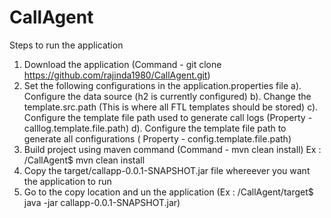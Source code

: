 # CallAgent

Steps to run the application

1. Download the application (Command - git clone https://github.com/rajinda1980/CallAgent.git)
2. Set the following configurations in the application.properties file
    a). Configure the data source (h2 is currently configured)
    b). Change the template.src.path (This is where all FTL templates should be stored)
    c). Configure the template file path used to generate call logs (Property - calllog.template.file.path)
    d). Configure the template file path to generate all configurations ( Property - config.template.file.path)
3. Build project using maven command (Command - mvn clean install) Ex : /CallAgent$ mvn clean install
4. Copy the target/callapp-0.0.1-SNAPSHOT.jar file whereever you want the application to run
5. Go to the copy location and un the application (Ex : /CallAgent/target$ java -jar callapp-0.0.1-SNAPSHOT.jar)
